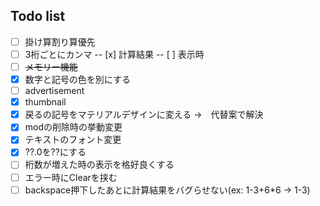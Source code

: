 ## Todo list
- [ ] 掛け算割り算優先
- [ ] 3桁ごとにカンマ
  -- [x] 計算結果
  -- [ ] 表示時
- [ ] ~~メモリー機能~~
- [x] 数字と記号の色を別にする
- [ ] advertisement
- [x] thumbnail
- [x] 戻るの記号をマテリアルデザインに変える →　代替案で解決
- [x] modの削除時の挙動変更
- [x] テキストのフォント変更
- [x] ??.0を??にする
- [ ] 桁数が増えた時の表示を格好良くする
- [ ] エラー時にClearを挟む
- [ ] backspace押下したあとに計算結果をバグらせない(ex: 1-3+6*6 → 1-3)